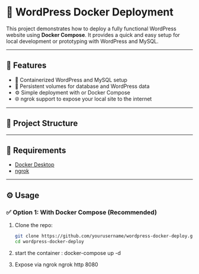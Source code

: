 # 📝 WordPress Docker Deployment

This project demonstrates how to deploy a fully functional WordPress website using  **Docker Compose**. It provides a quick and easy setup for local development or prototyping with WordPress and MySQL.

---

## 🚀 Features

- 🐳 Containerized WordPress and MySQL setup
- 🔄 Persistent volumes for database and WordPress data
- ⚙️ Simple deployment with or  Docker Compose
- 🌐 ngrok support to expose your local site to the internet

---

## 📁 Project Structure


---

## 🧱 Requirements

- [Docker Desktop](https://www.docker.com/products/docker-desktop/)
- [ngrok](https://ngrok.com/)


---

## ⚙️ Usage

### ✅ Option 1: With Docker Compose (Recommended)

1. Clone the repo:
   ```bash
   git clone https://github.com/yourusername/wordpress-docker-deploy.git
   cd wordpress-docker-deploy
   
2. start the container :
   docker-compose up -d
   
3. Expose via ngrok
   ngrok http 8080

 

